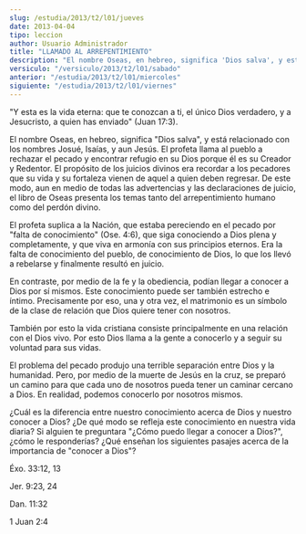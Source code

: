 ```yaml
---
slug: /estudia/2013/t2/l01/jueves
date: 2013-04-04
tipo: leccion
author: Usuario Administrador
title: "LLAMADO AL ARREPENTIMIENTO"
description: "El nombre Oseas, en hebreo, significa 'Dios salva', y está relacionado con los nombres Josué, Isaías, y aun Jesús. El profeta llama al pueblo a rechazar el pecado y encontrar refugio en su Dios porque él es su Creador y Redentor. El propósito de los juicios divinos era recordar a los pecadores que su vida y su fortaleza vienen de aquel a quien deben regresar. De este modo, aun en medio de todas las advertencias y las declaraciones de juicio, el libro de Oseas presenta los temas tanto del arrepentimiento humano como del perdón divino."
versiculo: "/versiculo/2013/t2/l01/sabado"
anterior: "/estudia/2013/t2/l01/miercoles"
siguiente: "/estudia/2013/t2/l01/viernes"
---
```


"Y esta es la vida eterna: que te conozcan a ti, el único Dios verdadero, y a Jesucristo, a quien has enviado" (Juan 17:3).

El nombre Oseas, en hebreo, significa "Dios salva", y está relacionado con los nombres Josué, Isaías, y aun Jesús. El profeta llama al pueblo a rechazar el pecado y encontrar refugio en su Dios porque él es su Creador y Redentor. El propósito de los juicios divinos era recordar a los pecadores que su vida y su fortaleza vienen de aquel a quien deben regresar. De este modo, aun en medio de todas las advertencias y las declaraciones de juicio, el libro de Oseas presenta los temas tanto del arrepentimiento humano como del perdón divino.

El profeta suplica a la Nación, que estaba pereciendo en el pecado por "falta de conocimiento" (Ose. 4:6), que siga conociendo a Dios plena y completamente, y que viva en armonía con sus principios eternos. Era la falta de conocimiento del pueblo, de conocimiento de Dios, lo que los llevó a rebelarse y finalmente resultó en juicio.

En contraste, por medio de la fe y la obediencia, podían llegar a conocer a Dios por sí mismos. Este conocimiento puede ser también estrecho e íntimo. Precisamente por eso, una y otra vez, el matrimonio es un símbolo de la clase de relación que Dios quiere tener con nosotros.

También por esto la vida cristiana consiste principalmente en una relación con el Dios vivo. Por esto Dios llama a la gente a conocerlo y a seguir su voluntad para sus vidas.

El problema del pecado produjo una terrible separación entre Dios y la humanidad. Pero, por medio de la muerte de Jesús en la cruz, se preparó un camino para que cada uno de nosotros pueda tener un caminar cercano a Dios. En realidad, podemos conocerlo por nosotros mismos.

¿Cuál es la diferencia entre nuestro conocimiento acerca de Dios y nuestro conocer a Dios? ¿De qué modo se refleja este conocimiento en nuestra vida diaria? Si alguien te preguntara "¿Cómo puedo llegar a cono­cer a Dios?", ¿cómo le responderías? ¿Qué enseñan los siguientes pasajes acerca de la importancia de "conocer a Dios"?

Éxo. 33:12, 13

Jer. 9:23, 24

Dan. 11:32

1 Juan 2:4
